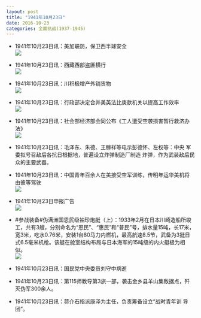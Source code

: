```yaml
---
layout: post
title: "1941年10月23日"
date: 2016-10-23
categories: 全面抗战(1937-1945)
---
```


<meta name="referrer" content="no-referrer" />

- 1941年10月23日讯：美加联防，保卫西半球安全 <br/><img src="https://ww1.sinaimg.cn/large/aca367d8jw1f92ljsn01fj20ct05smyb.jpg" />

- 1941年10月23日讯：西藏西部盗匪横行 <br/><img src="https://ww2.sinaimg.cn/large/aca367d8jw1f92jtwbbdmj208k05vwf6.jpg" />

- 1941年10月23日讯：川积极增产外销货物 <br/><img src="https://ww2.sinaimg.cn/large/aca367d8jw1f92i30y38gj206u05qt99.jpg" />

- 1941年10月23日讯：行政部决定合并美英法比庚款机关以提高工作效率 <br/><img src="https://ww2.sinaimg.cn/large/aca367d8jw1f92gcn7xzgj20af0bajsx.jpg" />

- 1941年10月23日讯：社会部经济部会同公布《工人遭受空袭损害暂行救济办法》 <br/><img src="https://ww2.sinaimg.cn/large/aca367d8jw1f92cw3a4drj20a40mwjwv.jpg" />

- 1941年10月23日讯：毛泽东、朱德、王稼祥等电示彭德怀、左权等：中央 军委拟号召敌后各抗日根据地，普遍设立炸弹制造厂制造 炸弹，作为武装敌后民众的主要武器。 

- 1941年10月23日讯：中国青年百余人在美接受空军训练，传明年运华美机将由彼等驾驶 <br/><img src="https://ww2.sinaimg.cn/large/aca367d8jw1f922hp31vmj20440viad0.jpg" />

- 1941年10月23日申报广告 <br/><img src="https://ww1.sinaimg.cn/large/aca367d8jw1f920qqxpw3j20pz0gywjj.jpg" />

- #参战装备#伪满洲国恩民级袖珍炮艇（上）：1933年2月在日本川崎造船所竣工，共有3艘，分别命名为“恩民”、“惠民”和“普民”号，排水量15吨，长17米，宽3米，吃水0.76米，安装1台80马力内燃机，最高航速8.5节，武备为3挺日式6.5毫米机枪。该艇在舱室结构布局与日本海军的15吨级的内火艇极为相似。 <br/><img src="https://ww4.sinaimg.cn/large/aca367d8jw1f91z0stpurj20zk0qo445.jpg" />

- 1941年10月23日讯：国民党中央委员刘守中病逝 

- 1941年10月23日讯：第115师教导第3旅一部，袭击金乡县羊山集敌据点，歼灭伪军300余人。 

- 1941年10月23日讯：蒋介石指派康泽为主任，负责筹备设立“战时青年训 导团”。 

